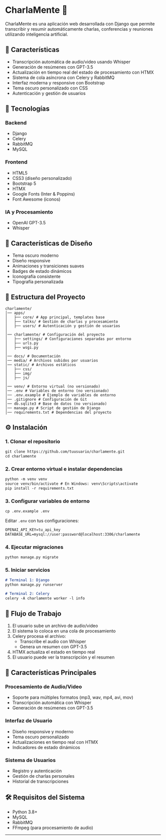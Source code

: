 # CharlaMente 🧠

CharlaMente es una aplicación web desarrollada con Django que permite transcribir y resumir automáticamente charlas, conferencias y reuniones utilizando inteligencia artificial.

## 🚀 Características

- Transcripción automática de audio/video usando Whisper
- Generación de resúmenes con GPT-3.5
- Actualización en tiempo real del estado de procesamiento con HTMX
- Sistema de cola asíncrona con Celery y RabbitMQ
- Interfaz moderna y responsive con Bootstrap
- Tema oscuro personalizado con CSS
- Autenticación y gestión de usuarios

## 🔧 Tecnologías

### Backend
- Django
- Celery
- RabbitMQ
- MySQL

### Frontend
- HTML5
- CSS3 (diseño personalizado)
- Bootstrap 5
- HTMX
- Google Fonts (Inter & Poppins)
- Font Awesome (iconos)

### IA y Procesamiento
- OpenAI GPT-3.5
- Whisper

## 🎨 Características de Diseño

- Tema oscuro moderno
- Diseño responsive
- Animaciones y transiciones suaves
- Badges de estado dinámicos
- Iconografía consistente
- Tipografía personalizada

## 📂 Estructura del Proyecto

```
charlamente/
│── apps/
│   ├── core/ # App principal, templates base
│   ├── talks/ # Gestión de charlas y procesamiento
│   ├── users/ # Autenticación y gestión de usuarios
│
│── charlamente/ # Configuración del proyecto
│   ├── settings/ # Configuraciones separadas por entorno
│   ├── urls.py
│   ├── wsgi.py
│
│── docs/ # Documentación
│── media/ # Archivos subidos por usuarios
│── static/ # Archivos estáticos
│   ├── css/
│   ├── img/
│   ├── js/
│
│── venv/ # Entorno virtual (no versionado)
│── .env # Variables de entorno (no versionado)
│── .env.example # Ejemplo de variables de entorno
│── .gitignore # Configuración de Git
│── db.sqlite3 # Base de datos (no versionado)
│── manage.py # Script de gestión de Django
│── requirements.txt # Dependencias del proyecto
```

## ⚙️ Instalación

### 1. Clonar el repositorio
```markdown
git clone https://github.com/tuusuario/charlamente.git
cd charlamente
```

### 2. Crear entorno virtual e instalar dependencias
```markdown
python -m venv venv
source venv/bin/activate # En Windows: venv\Scripts\activate
pip install -r requirements.txt
```

### 3. Configurar variables de entorno
```markdown
cp .env.example .env
```
Editar `.env` con tus configuraciones:
```markdown
OPENAI_API_KEY=tu_api_key
DATABASE_URL=mysql://user:password@localhost:3306/charlamente
```

### 4. Ejecutar migraciones
```markdown
python manage.py migrate
```

### 5. Iniciar servicios
```markdown
# Terminal 1: Django
python manage.py runserver

# Terminal 2: Celery
celery -A charlamente worker -l info
```

## 🔄 Flujo de Trabajo

1. El usuario sube un archivo de audio/video
2. El sistema lo coloca en una cola de procesamiento
3. Celery procesa el archivo:
   - Transcribe el audio con Whisper
   - Genera un resumen con GPT-3.5
4. HTMX actualiza el estado en tiempo real
5. El usuario puede ver la transcripción y el resumen

## 🌟 Características Principales

### Procesamiento de Audio/Video
- Soporte para múltiples formatos (mp3, wav, mp4, avi, mov)
- Transcripción automática con Whisper
- Generación de resúmenes con GPT-3.5

### Interfaz de Usuario
- Diseño responsive y moderno
- Tema oscuro personalizado
- Actualizaciones en tiempo real con HTMX
- Indicadores de estado dinámicos

### Sistema de Usuarios
- Registro y autenticación
- Gestión de charlas personales
- Historial de transcripciones

## 🛠️ Requisitos del Sistema

- Python 3.8+
- MySQL
- RabbitMQ
- FFmpeg (para procesamiento de audio)

---

